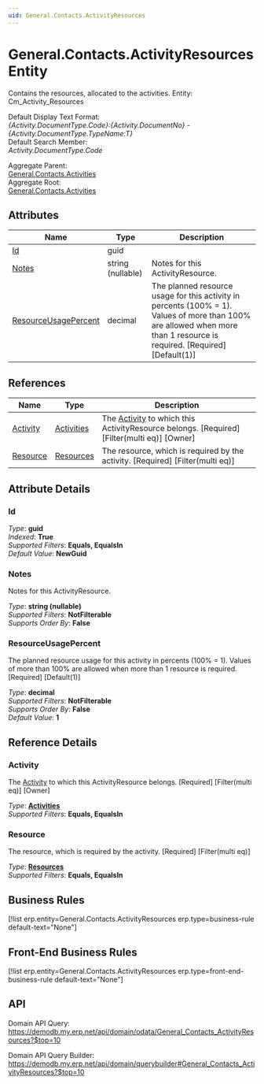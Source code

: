 ```yaml
---
uid: General.Contacts.ActivityResources
---
```

# General.Contacts.ActivityResources Entity

Contains the resources, allocated to the activities. Entity: Cm_Activity_Resources

Default Display Text Format:  
_{Activity.DocumentType.Code}:{Activity.DocumentNo} - {Activity.DocumentType.TypeName:T}_  
Default Search Member:  
_Activity.DocumentType.Code_  

Aggregate Parent:  
[General.Contacts.Activities](General.Contacts.Activities.md)  
Aggregate Root:  
[General.Contacts.Activities](General.Contacts.Activities.md)  

## Attributes

| Name | Type | Description |
| ---- | ---- | --- |
| [Id](General.Contacts.ActivityResources.md#id) | guid |  
| [Notes](General.Contacts.ActivityResources.md#notes) | string (nullable) | Notes for this ActivityResource. 
| [ResourceUsagePercent](General.Contacts.ActivityResources.md#resourceusagepercent) | decimal | The planned resource usage for this activity in percents (100% = 1). Values of more than 100% are allowed when more than 1 resource is required. [Required] [Default(1)] 

## References

| Name | Type | Description |
| ---- | ---- | --- |
| [Activity](General.Contacts.ActivityResources.md#activity) | [Activities](General.Contacts.Activities.md) | The [Activity](General.Contacts.ActivityResources.md#activity) to which this ActivityResource belongs. [Required] [Filter(multi eq)] [Owner] |
| [Resource](General.Contacts.ActivityResources.md#resource) | [Resources](General.Resources.Resources.md) | The resource, which is required by the activity. [Required] [Filter(multi eq)] |


## Attribute Details

### Id

_Type_: **guid**  
_Indexed_: **True**  
_Supported Filters_: **Equals, EqualsIn**  
_Default Value_: **NewGuid**  

### Notes

Notes for this ActivityResource.

_Type_: **string (nullable)**  
_Supported Filters_: **NotFilterable**  
_Supports Order By_: **False**  

### ResourceUsagePercent

The planned resource usage for this activity in percents (100% = 1). Values of more than 100% are allowed when more than 1 resource is required. [Required] [Default(1)]

_Type_: **decimal**  
_Supported Filters_: **NotFilterable**  
_Supports Order By_: **False**  
_Default Value_: **1**  


## Reference Details

### Activity

The [Activity](General.Contacts.ActivityResources.md#activity) to which this ActivityResource belongs. [Required] [Filter(multi eq)] [Owner]

_Type_: **[Activities](General.Contacts.Activities.md)**  
_Supported Filters_: **Equals, EqualsIn**  

### Resource

The resource, which is required by the activity. [Required] [Filter(multi eq)]

_Type_: **[Resources](General.Resources.Resources.md)**  
_Supported Filters_: **Equals, EqualsIn**  



## Business Rules

[!list erp.entity=General.Contacts.ActivityResources erp.type=business-rule default-text="None"]

## Front-End Business Rules

[!list erp.entity=General.Contacts.ActivityResources erp.type=front-end-business-rule default-text="None"]

## API

Domain API Query:
<https://demodb.my.erp.net/api/domain/odata/General_Contacts_ActivityResources?$top=10>

Domain API Query Builder:
<https://demodb.my.erp.net/api/domain/querybuilder#General_Contacts_ActivityResources?$top=10>

